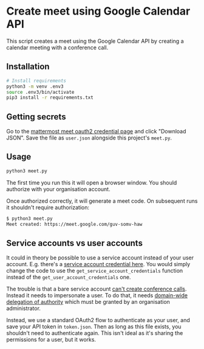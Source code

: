 # Create meet using Google Calendar API

This script creates a meet using the Google Calendar API by creating a calendar meeting with a conference call.

## Installation

``` bash
# Install requirements
python3 -m venv .env3
source .env3/bin/activate
pip3 install -r requirements.txt
```

## Getting secrets

Go to the [mattermost meet oauth2 credential page](https://console.cloud.google.com/apis/credentials/oauthclient/399896422909-1c2oeats1d48gtri7usfque3u47635qe.apps.googleusercontent.com?authuser=1&project=mattermost-meet-328008) and click "Download JSON". Save the file as `user.json` alongside this project's `meet.py`.

## Usage

``` bash
python3 meet.py
```

The first time you run this it will open a browser window. You should authorize with your organisation account.

Once authorized correctly, it will generate a meet code. On subsequent runs it shouldn't require authorization:

``` bash
$ python3 meet.py 
Meet created: https://meet.google.com/guv-somv-haw
```

## Service accounts vs user accounts

It could in theory be possible to use a service account instead of your user account. E.g. there's a [service account credential here](https://console.cloud.google.com/iam-admin/serviceaccounts/details/105695916903695317913;edit=true?previousPage=%2Fapis%2Fcredentials%3Fauthuser%3D1%26project%3Dmattermost-meet-328008&authuser=1&project=mattermost-meet-328008). You would simply change the code to use the `get_service_account_credentials` function instead of the `get_user_account_credentials` one.

The trouble is that a bare service account [can't create conference calls](https://stackoverflow.com/questions/61050432/cant-create-a-hangoutsmeet-with-calendar-api-using-java). Instead it needs to impersonate a user. To do that, it needs [domain-wide delegation of authority](https://developers.google.com/cloud-search/docs/guides/delegation) which must be granted by an organisation administrator.

Instead, we use a standard OAuth2 flow to authenticate as your user, and save your API token in `token.json`. Then as long as this file exists, you shouldn't need to authenticate again. This isn't ideal as it's sharing the permissions for a user, but it works.
